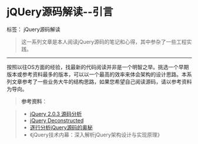 # jQUery源码解读--引言

标签： jQuery源码解读
> 这一系列文章是本人阅读jQuery源码的笔记和心得，其中参杂了一些工程实践。

----
按照以往OS方面的经验，找最新的代码阅读并非是一个明智之举。挑选一个早期版本或参考资料最多的版本，可以以一个最高的效率来体会架构的设计思路。本系列文章参考了一些业务大牛的结构思路，如果您希望自己阅读源码，请以参考资料为导向。
> **参考资料**：

> - [jQuery 2.0.3 源码分析](http://www.cnblogs.com/aaronjs/p/3278578.html)
> - [jQuery Deconstructed](http://davestewart.io/resources/javascript/deconstructed/jquery/)
> - [逐行分析jQuery源码的奥秘](http://study.163.com/course/courseMain.htm?courseId=465001)
> - 《jQuery技术内幕：深入解析jQuery架构设计与实现原理》